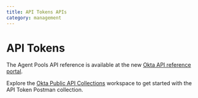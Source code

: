 ```yaml
---
title: API Tokens APIs
category: management
---
```


# API Tokens

The Agent Pools API reference is available at the new [Okta API reference portal](https://developer.okta.com/docs/api/openapi/okta-management/management/tag/APIToken/).

Explore the [Okta Public API Collections](https://www.postman.com/okta-eng/workspace/okta-public-api-collections/overview) workspace to get started with the API Token Postman collection.
